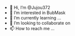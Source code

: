- 👋 Hi, I’m @Jujou372
- 👀 I’m interested in BubMask
- 🌱 I’m currently learning ...
- 💞️ I’m looking to collaborate on 
- 📫 How to reach me ...

<!---
Jujou372/Jujou372 is a ✨ special ✨ repository because its `README.md` (this file) appears on your GitHub profile.
You can click the Preview link to take a look at your changes.
--->

